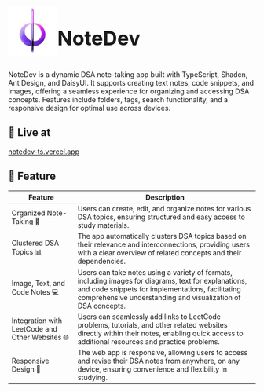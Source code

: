 <div align="center" style="display: flex; flex-direction: row; align-items: center;">
    <img src="frontend-notdev/public/NotdevLogo.png" alt="NoteDev Logo" width="100px" height="100px">
    <h1 align="center" id="title" style="font-size: calc(100px / 2.5);">NoteDev</h1>
</div>
<p id="description">NoteDev is a dynamic DSA note-taking app built with TypeScript, Shadcn, Ant Design, and DaisyUI. It supports creating text notes, code snippets, and images, offering a seamless experience for organizing and accessing DSA concepts. Features include folders, tags, search functionality, and a responsive design for optimal use across devices.</p>

<h2>🚀 Live at </h2>

[notedev-ts.vercel.app](https://notedev-ts.vercel.app)


<h2>📄 Feature</h2>

| Feature                                   | Description                                                                                                                             |
|-------------------------------------------|-----------------------------------------------------------------------------------------------------------------------------------------|
| Organized Note-Taking 📝                 | Users can create, edit, and organize notes for various DSA topics, ensuring structured and easy access to study materials.              |
| Clustered DSA Topics 📊                  | The app automatically clusters DSA topics based on their relevance and interconnections, providing users with a clear overview of related concepts and their dependencies. |
| Image, Text, and Code Notes 💻          | Users can take notes using a variety of formats, including images for diagrams, text for explanations, and code snippets for implementations, facilitating comprehensive understanding and visualization of DSA concepts. |
| Integration with LeetCode and Other Websites 🌐 | Users can seamlessly add links to LeetCode problems, tutorials, and other related websites directly within their notes, enabling quick access to additional resources and practice problems. |
| Responsive Design 📱                     | The web app is responsive, allowing users to access and revise their DSA notes from anywhere, on any device, ensuring convenience and flexibility in studying. |
